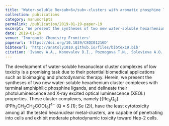```yaml
---
title: "Water-soluble Re<sub>6</sub>-clusters with aromatic phosphine ligands – from synthesis to potential biomedical applications"
collection: publications
category: manuscripts
permalink: /publication/2019-01-19-paper-19
excerpt: 'We present the syntheses of two new water-soluble hexarhenium cluster complexes with terminal amphiphilic phosphine ligands, and delineate their photoluminescence and X-ray excited optical luminescence (XEOL) properties'
date: 2019-01-19
venue: 'Inorganic Chemistry Frontiers'
paperurl: 'https://doi.org/10.1039/C8QI01216D'
bibtexurl: 'http://anatoly1010.github.io/files/bibtex19.bib'
citation: 'Ivanov A.A., Konovalov D.I., Pozmogova T.N., Solovieva A.O., Melnikov A.R., Brylev K.A., Kuratieva N.V., Yanshole V.V., Kirakci K., Lang K., Cheltygmasheva S.N., Kitamura N., Shestopalova L.V., Mironov Y.V., Shestopalov M.A. &quot;Water-soluble Re<sub>6</sub>-clusters with aromatic phosphine ligands – from synthesis to potential biomedical applications&quot; <i>Inorg. Chem. Front.</i>. 2019. 6(4). P. 882-892.'
---
```

The development of water-soluble hexanuclear cluster complexes of low toxicity is a promising task due to their potential biomedical applications such as bioimaging and photodynamic therapy. Herein, we present the syntheses of two new water-soluble hexarhenium cluster complexes with terminal amphiphilic phosphine ligands, and delineate their photoluminescence and X-ray excited optical luminescence (XEOL) properties. These cluster complexes, namely [{Re<sub>6</sub>Q<sub>8</sub>}(PPh<sub>2</sub>CH<sub>2</sub>CH<sub>2</sub>COO)<sub>6</sub>]<sup>4−</sup> (Q = S (1); Se (2)), have the least cytotoxicity among all the tested hexanuclear metal-clusters, are capable of penetrating into cells and exhibit moderate photodynamic toxicity toward Hep-2 cells.